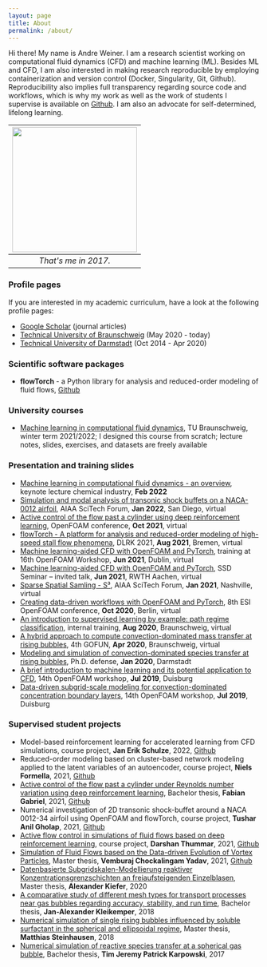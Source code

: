```yaml
---
layout: page
title: About
permalink: /about/
---
```


Hi there! My name is Andre Weiner. I am a research scientist working on computational fluid dynamics (CFD) and machine learning (ML). Besides ML and CFD, I am also interested in making research reproducible by employing containerization and version control (Docker, Singularity, Git, Github). Reproducibility also implies full transparency regarding source code and workflows, which is why my work as well as the work of students I supervise is available on [Github](https://github.com/AndreWeiner). I am also an advocate for self-determined, lifelong learning.

| <img src="{{ site.baseurl }}/assets/img/andre_weiner_reduced-edited.jpg"  width="250"> |
|:--:|
|*That's me in 2017.*|

### Profile pages

If you are interested in my academic curriculum, have a look at the following profile pages:

- [Google Scholar](https://scholar.google.de/citations?user=wCmTgzgAAAAJ&hl=de) (journal articles)
- [Technical University of Braunschweig](https://www.tu-braunschweig.de/ism/forschung/modellierung-und-regelung-von-stroemungen/mitarbeiter/weiner) (May 2020 - today)
- [Technical University of Darmstadt](https://www.mma.tu-darmstadt.de/index/mitarbeiter_3/mitarbeiter_details_mma_45120.en.jsp) (Oct 2014 - Apr 2020)

### Scientific software packages

- **flowTorch** - a Python library for analysis and reduced-order modeling of fluid flows, [Github](https://github.com/FlowModelingControl/flowtorch)

### University courses

- [Machine learning in computational fluid dynamics](https://github.com/AndreWeiner/ml-cfd-lecture), TU Braunschweig, winter term 2021/2022; I designed this course from scratch; lecture notes, slides, exercises, and datasets are freely available

### Presentation and training slides

- [Machine learning in computational fluid dynamics - an overview](https://andreweiner.github.io/reveal.js/mlcfd_overview_feb2022.html#/), keynote lecture chemical industry, **Feb 2022**
- [Simulation and modal analysis of transonic shock buffets on a NACA-0012 airfoil](https://andreweiner.github.io/reveal.js/aiaa2022_buffet.html#/), AIAA SciTech Forum, **Jan 2022**, San Diego, virtual
- [Active control of the flow past a cylinder using deep reinforcement learning](https://andreweiner.github.io/reveal.js/of_conf_2021.html#/), OpenFOAM conference, **Oct 2021**, virtual
- [flowTorch - A platform for analysis and reduced-order modeling of high-speed stall flow phenomena](https://andreweiner.github.io/reveal.js/DLRK_2021.html#/), DLRK 2021, **Aug 2021**, Bremen, virtual
- [Machine learning-aided CFD with OpenFOAM and PyTorch](https://andreweiner.github.io/reveal.js/ofw_training_2021.html#/), training at 16th OpenFOAM Workshop, **Jun 2021**, Dublin, virtual
- [Machine learning-aided CFD with OpenFOAM and PyTorch](https://andreweiner.github.io/reveal.js/ssd_seminar_2021.html#/), SSD Seminar – invited talk, **Jun 2021**, RWTH Aachen, virtual
- [Sparse Spatial Samling - S³](https://wp-ml-cfd.s3.eu-central-1.amazonaws.com/wp-content/uploads/2020/12/29173309/aiaa_2021_fernex_weiner_noack_semaan.pdf), AIAA SciTech Forum, **Jan 2021**, Nashville, virtual
- [Creating data-driven workflows with OpenFOAM and PyTorch](https://andreweiner.github.io/reveal.js/of_conf_2020.html#/), 8th ESI OpenFOAM conference, **Oct 2020**, Berlin, virtual
- [An introduction to supervised learning by example: path regime classification](https://andreweiner.github.io/reveal.js/path_regime_classification_2020.html#/), internal training, **Aug 2020**, Braunschweig, virtual
- [A hybrid approach to compute convection-dominated mass transfer at rising bubbles](https://andreweiner.github.io/reveal.js/gofun2020.html#/), 4th GOFUN, **Apr 2020**, Braunschweig, virtual
- [Modeling and simulation of convection-dominated species transfer at rising bubbles](https://andreweiner.github.io/reveal.js/phd_defence.html#/), Ph.D. defense, **Jan 2020**, Darmstadt
- [A brief introduction to machine learning and its potential application to CFD](https://andreweiner.github.io/reveal.js/ofw2019_slides.html#/), 14th OpenFOAM workshop, **Jul 2019**, Duisburg
- [Data-driven subgrid-scale modeling for convection-dominated concentration boundary layers](https://andreweiner.github.io/reveal.js/ofw2019_sgs_modeling.html#/), 14th OpenFOAM workshop, **Jul 2019**, Duisburg

### Supervised student projects

- Model-based reinforcement learning for accelerated learning from CFD simulations, course project, **Jan Erik Schulze**, 2022, [Github](https://github.com/ErikSchulze1796/Active_flow_control_past_cylinder_using_DRL)
- Reduced-order modeling based on cluster-based network modeling applied to the latent variables of an autoencoder, course project, **Niels Formella**, 2021, [Github](https://github.com/nformella/Cluster-based-network-modeling-using-auto-encoders)
- [Active control of the flow past a cylinder under Reynolds number variation using deep reinforcement learning](https://zenodo.org/record/5634050#.YaumMrso9hE), Bachelor thesis, **Fabian Gabriel**, 2021, [Github](https://github.com/FabianGabriel/Active_flow_control_past_cylinder_using_DRL)
- Numerical investigation of 2D transonic shock-buffet around a NACA 0012-34 airfoil using OpenFOAM and flowTorch, course project, **Tushar Anil Gholap**, 2021, [Github](https://github.com/Tushargh29/transonic_shock_buffet)
- [Active flow control in simulations of fluid flows based on deep reinforcement learning](https://zenodo.org/record/4897961#.YL58_TqxVhE), course project, **Darshan Thummar**, 2021, [Github](https://github.com/darshan315/flow_past_cylinder_by_DRL)
- [Simulation of Fluid Flows based on the Data-driven Evolution of Vortex Particles](https://publikationsserver.tu-braunschweig.de/receive/dbbs_mods_00069386), Master thesis, **Vemburaj Chockalingam Yadav**, 2021, [Github](https://github.com/VemburajYadav/DeepLearningLagrangainVortexDynamics)
- [Datenbasierte Subgridskalen-Modellierung reaktiver Konzentrationsgrenzschichten an freiaufsteigenden Einzelblasen](https://tuprints.ulb.tu-darmstadt.de/11667/), Master thesis, **Alexander Kiefer**, 2020
- [A comparative study of different mesh types for transport processes near gas bubbles regarding accuracy, stability, and run time](https://tuprints.ulb.tu-darmstadt.de/7321/), Bachelor thesis, **Jan-Alexander Kleikemper**, 2018
- [Numerical simulation of single rising bubbles influenced by soluble surfactant in the spherical and ellipsoidal regime](https://tuprints.ulb.tu-darmstadt.de/8296/), Master thesis, **Matthias Steinhausen**, 2018
- [Numerical simulation of reactive species transfer at a spherical gas bubble](https://tuprints.ulb.tu-darmstadt.de/6940/), Bachelor thesis, **Tim Jeremy Patrick Karpowski**, 2017